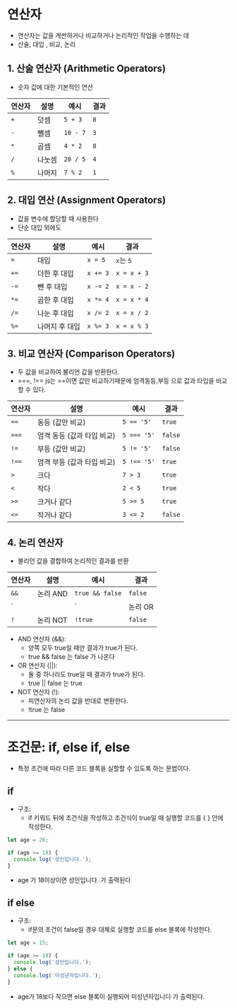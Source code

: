 # 연산자

- 연산자는 값을 계싼하거나 비교하거나 논리적인 작업을 수행하는 데
- 산술, 대입 , 비교, 논리

## 1. 산술 연산자 (Arithmetic Operators)
- 숫자 값에 대한 기본적인 연산

| 연산자 | 설명 | 예시 | 결과 |
| --- | --- | --- | --- |
| `+` | 덧셈 | `5 + 3` | `8` |
| `-` | 뺄셈 | `10 - 7` | `3` |
| `*` | 곱셈 | `4 * 2` | `8` |
| `/` | 나눗셈 | `20 / 5` | `4` |
| `%` | 나머지 | `7 % 2` | `1` |


## 2. 대입 연산 (Assignment Operators)
- 값을 변수에 할당할 때 사용한다
- 단순 대입 외에도

| 연산자 | 설명 | 예시 | 결과 |
| --- | --- | --- | --- |
| `=` | 대입 | `x = 5` | `x`는 `5` |
| `+=` | 더한 후 대입 | `x += 3` | `x = x + 3` |
| `-=` | 뺀 후 대입 | `x -= 2` | `x = x - 2` |
| `*=` | 곱한 후 대입 | `x *= 4` | `x = x * 4` |
| `/=` | 나눈 후 대입 | `x /= 2` | `x = x / 2` |
| `%=` | 나머지 후 대입 | `x %= 3` | `x = x % 3` |


## 3. 비교 연산자 (Comparison Operators) 
- 두 값을 비교하여 불리언 값을 반환한다.
- ===, !== js는 ==이면 값만 비교하기때문에 엄격동등,부등 으로 값과 타입을 비교할 수 있다.

| 연산자 | 설명 | 예시 | 결과 |
| --- | --- | --- | --- |
| `==` | 동등 (값만 비교) | `5 == '5'` | `true` |
| `===` | 엄격 동등 (값과 타입 비교) | `5 === '5'` | `false` |
| `!=` | 부등 (값만 비교) | `5 != '5'` | `false` |
| `!==` | 엄격 부등 (값과 타입 비교) | `5 !== '5'` | `true` |
| `>` | 크다 | `7 > 3` | `true` |
| `<` | 작다 | `2 < 5` | `true` |
| `>=` | 크거나 같다 | `5 >= 5` | `true` |
| `<=` | 작거나 같다 | `3 <= 2` | `false` |

## 4. 논리 연산자
- 불리언 값을 결합하여 논리적인 결과를 반환

| 연산자 | 설명 | 예시 | 결과 |
| --- | --- | --- | --- |
| `&&` | 논리 AND | `true && false` | `false` |
| `||` | 논리 OR | `true || false` | `true` |
| `!` | 논리 NOT | `!true` | `false` |

- AND 연산자 (&&):
    - 양쪽 모두 true일 때만 결과가 true가 된다.
    - true && false 는 false 가 나온다
- OR 연산자 (||):
  - 둘 중 하나라도 true일 때 결과가 true가 된다.
  - true || false 는 true
- NOT 연산자 (!):
  - 피연산자의 논리 값을 반대로 변환한다.
  - !true 는 false
  
---

# 조건문: if, else if, else

- 특정 조건에 따라 다른 코드 블록을 실할할 수 있도록 하는 문법이다.

## if 
- 구조:
  - if 키워드 뒤에 조건식을 작성하고 조건식이 true일 때 실행할 코드를 { } 안에 작성한다.
```javascript
let age = 20;

if (age >= 18) {
  console.log('성인입니다.');
}
```
- age 가 18이상이면 성인입니다. 가 출력된다

## if else
- 구조:
  - if문의 조건이 false일 경우 대체로 실행할 코드를 else 블록에 작성한다.
```javascript
let age = 15;

if (age >= 18) {
  console.log('성인입니다.');
} else {
  console.log('미성년자입니다.');
}
```
 - age가 18보다 작으면 else 블록이 실행되어 미성년자입니다 가 출력된다.

